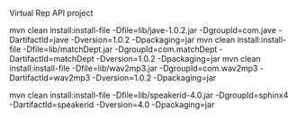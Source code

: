 Virtual Rep API project

mvn clean install:install-file -Dfile=lib/jave-1.0.2.jar -DgroupId=com.jave -DartifactId=jave -Dversion=1.0.2 -Dpackaging=jar
mvn clean install:install-file -Dfile=lib/matchDept.jar -DgroupId=com.matchDept -DartifactId=matchDept -Dversion=1.0.2 -Dpackaging=jar
mvn clean install:install-file -Dfile=lib/wav2mp3.jar -DgroupId=com.wav2mp3 -DartifactId=wav2mp3 -Dversion=1.0.2 -Dpackaging=jar

mvn clean install:install-file -Dfile=lib/speakerid-4.0.jar -DgroupId=sphinx4 -DartifactId=speakerid -Dversion=4.0 -Dpackaging=jar